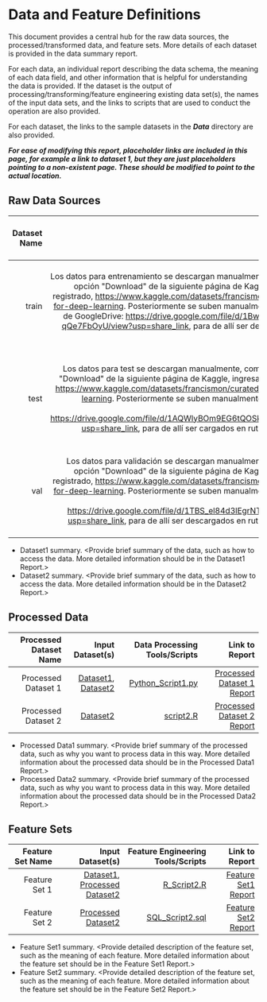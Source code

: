 # Data and Feature Definitions

This document provides a central hub for the raw data sources, the processed/transformed data, and feature sets. More details of each dataset is provided in the data summary report. 

For each data, an individual report describing the data schema, the meaning of each data field, and other information that is helpful for understanding the data is provided. If the dataset is the output of processing/transforming/feature engineering existing data set(s), the names of the input data sets, and the links to scripts that are used to conduct the operation are also provided. 

For each dataset, the links to the sample datasets in the _**Data**_ directory are also provided. 

_**For ease of modifying this report, placeholder links are included in this page, for example a link to dataset 1, but they are just placeholders pointing to a non-existent page. These should be modified to point to the actual location.**_

## Raw Data Sources

| Dataset Name | Original Location   | Destination Location  | Data Movement Tools / Scripts | Link to Report |
| ---:| ---: | ---: | ---: | -----: |
|train |Los datos para entrenamiento se descargan manualmente,  como archivo zip, con la opción "Download" de la siguiente página de Kaggle, ingresando con usuario registrado,  https://www.kaggle.com/datasets/francismon/curated-colon-dataset-for-deep-learning. Posteriormente se suben manualmente a la siguiente dirección de GoogleDrive: https://drive.google.com/file/d/1BwSoPrJzTLndqMjBMThOWr-qQe7FbOyU/view?usp=share_link, para de allí ser descargados en ruta temporal de GoogleColab.  | El archivo train.zip se descarga y descomprime en la siguiente ruta temporal de GoogleColab: /tmp/train/  | [script1.py](link/to/python/script/file/in/Code) | [Dataset 1 Report](https://github.com/margomeza16/MiRepositorio/blob/main/data_dictionary.md)|
| test| Los datos para test se descargan manualmente,  como archivo zip, con la opción "Download" de la siguiente página de Kaggle, ingresando con usuario registrado,  https://www.kaggle.com/datasets/francismon/curated-colon-dataset-for-deep-learning. Posteriormente se suben manualmente a la siguiente dirección de GoogleDrive: https://drive.google.com/file/d/1AQWlyBOm9EG6tQOSk5HNbpHkpSCSVr0Y/view?usp=share_link, para de allí ser cargados en ruta temporal de GoogleColab.| El archivo test.zip se descarga y descomprime en la siguiente ruta temporal de GoogleColab: /tmp/test/ | [script2.R](link/to/R/script/file/in/Code) | [Dataset 2 Report](https://github.com/margomeza16/MiRepositorio/blob/main/data_dictionary.md)|
| val| Los datos para validación se descargan manualmente,  como archivo zip, con la opción "Download" de la siguiente página de Kaggle, ingresando con usuario registrado, https://www.kaggle.com/datasets/francismon/curated-colon-dataset-for-deep-learning. Posteriormente se suben manualmente a la siguiente dirección de    GoogleDrive: https://drive.google.com/file/d/1TBS_el84d3lEgrNTbXezzLt6T1SYk0mV/view?usp=share_link, para de allí ser descargados en ruta temporal de GoogleColab.| El archivo val.zip se descarga y descomprime en la siguiente ruta temporal de GoogleColab: /tmp/val/ | [script3.py](link/to/R/script/file/in/Code) | [Dataset 3 Report](https://github.com/margomeza16/MiRepositorio/blob/main/data_dictionary.md)|

* Dataset1 summary. <Provide brief summary of the data, such as how to access the data. More detailed information should be in the Dataset1 Report.>
* Dataset2 summary. <Provide brief summary of the data, such as how to access the data. More detailed information should be in the Dataset2 Report.> 

## Processed Data
| Processed Dataset Name | Input Dataset(s)   | Data Processing Tools/Scripts | Link to Report |
| ---:| ---: | ---: | ---: | 
| Processed Dataset 1 | [Dataset1](link/to/dataset1/report), [Dataset2](link/to/dataset2/report) | [Python_Script1.py](link/to/python/script/file/in/Code) | [Processed Dataset 1 Report](link/to/report1)|
| Processed Dataset 2 | [Dataset2](link/to/dataset2/report) |[script2.R](link/to/R/script/file/in/Code) | [Processed Dataset 2 Report](link/to/report2)|
* Processed Data1 summary. <Provide brief summary of the processed data, such as why you want to process data in this way. More detailed information about the processed data should be in the Processed Data1 Report.>
* Processed Data2 summary. <Provide brief summary of the processed data, such as why you want to process data in this way. More detailed information about the processed data should be in the Processed Data2 Report.> 

## Feature Sets

| Feature Set Name | Input Dataset(s)   | Feature Engineering Tools/Scripts | Link to Report |
| ---:| ---: | ---: | ---: | 
| Feature Set 1 | [Dataset1](link/to/dataset1/report), [Processed Dataset2](link/to/dataset2/report) | [R_Script2.R](link/to/R/script/file/in/Code) | [Feature Set1 Report](link/to/report1)|
| Feature Set 2 | [Processed Dataset2](link/to/dataset2/report) |[SQL_Script2.sql](link/to/sql/script/file/in/Code) | [Feature Set2 Report](link/to/report2)|

* Feature Set1 summary. <Provide detailed description of the feature set, such as the meaning of each feature. More detailed information about the feature set should be in the Feature Set1 Report.>
* Feature Set2 summary. <Provide detailed description of the feature set, such as the meaning of each feature. More detailed information about the feature set should be in the Feature Set2 Report.> 

